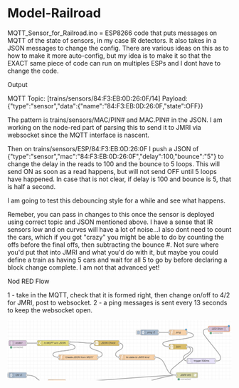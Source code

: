 # Model-Railroad


MQTT_Sensor_for_Railroad.ino = ESP8266 code that puts messages on MQTT of the state of sensors, in my case IR detectors. It also takes in a JSON messages to change the config. There are various ideas on this as to how to make it more auto-config, but my idea is to make it so that the EXACT same piece of code can run on multiples ESPs and I dont have to change the code.

Output

MQTT Topic: [trains/sensors/84:F3:EB:0D:26:0F/14]
Payload: {"type":"sensor","data":{"name":"84:F3:EB:0D:26:0F,"state":OFF}} 

The pattern is trains/sensors/MAC/PIN# and MAC.PIN# in the JSON. I am working on the node-red part of parsing this to send it to JMRI via websocket since the MQTT interface is nascent.

Then on trains/sensors/ESP/84:F3:EB:0D:26:0F I push a JSON of {"type":"sensor","mac":"84:F3:EB:0D:26:0F","delay":100,"bounce":"5"} to change the delay in the reads to 100 and the bounce to 5 loops. This will send ON as soon as a read happens, but will not send OFF until 5 loops have happened. In case that is not clear, if delay is 100 and bounce is 5, that is half a second.

I am going to test this debouncing style for a while and see what happens.

Remeber, you can pass in changes to this once the sensor is deployed using correct topic and JSON mentioned above. I have a sense that IR sensors low and on curves will have a lot of noise...I also dont need to count the cars, which if you got "crazy" you might be able to do by counting the offs before the final offs, then subtracting the bounce #. Not sure where you'd put that into JMRI and what you'd do with it, but maybe you could define a train as having 5 cars and wait for all 5 to go by before declaring a block change complete. I am not that advanced yet!

Nod RED Flow

1 - take in the MQTT, check that it is formed right, then change on/off to 4/2 for JMRI, post to websocket.
2 - a ping messages is sent every 13 seconds to keep the websocket open.

![node red image](/MQTT_Sensor_for_Railroad/node-red-layout.png)
